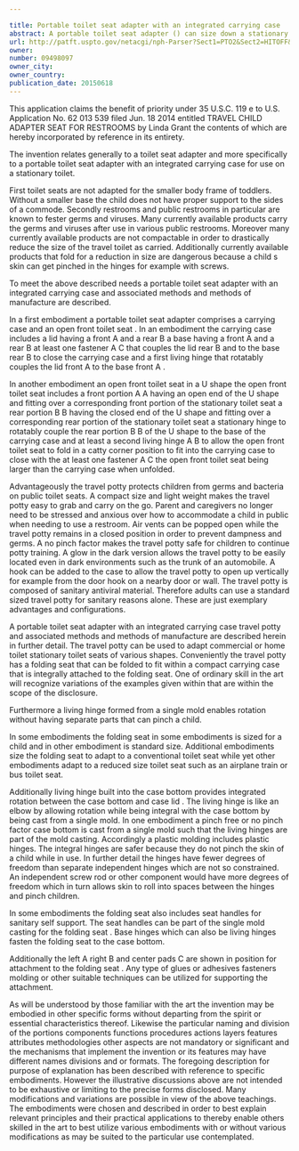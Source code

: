 ```yaml
---

title: Portable toilet seat adapter with an integrated carrying case
abstract: A portable toilet seat adapter () can size down a stationary toilet to a child size and also provide a sanitary barrier. The seat adapter () comprises a carrying case () and an open-front toilet seat () in a U-shape. The toilet seat () folds in a catty-corner position for size reduction and then folds into the carrying case (). Living hinges are rotatable hinges integrated in the toilet seat () so that the toilet seat () can be formed from a single molding. Also, living hinges are integrated between a lid () for rotation around a base () and the carrying case () can be formed from a single mold. Fasteners that close the carrying case () can also be living hinges and formed from the same single mold as the carrying case ().
url: http://patft.uspto.gov/netacgi/nph-Parser?Sect1=PTO2&Sect2=HITOFF&p=1&u=%2Fnetahtml%2FPTO%2Fsearch-adv.htm&r=1&f=G&l=50&d=PALL&S1=09498097&OS=09498097&RS=09498097
owner: 
number: 09498097
owner_city: 
owner_country: 
publication_date: 20150618
---
```

This application claims the benefit of priority under 35 U.S.C. 119 e to U.S. Application No. 62 013 539 filed Jun. 18 2014 entitled TRAVEL CHILD ADAPTER SEAT FOR RESTROOMS by Linda Grant the contents of which are hereby incorporated by reference in its entirety.

The invention relates generally to a toilet seat adapter and more specifically to a portable toilet seat adapter with an integrated carrying case for use on a stationary toilet.

First toilet seats are not adapted for the smaller body frame of toddlers. Without a smaller base the child does not have proper support to the sides of a commode. Secondly restrooms and public restrooms in particular are known to fester germs and viruses. Many currently available products carry the germs and viruses after use in various public restrooms. Moreover many currently available products are not compactable in order to drastically reduce the size of the travel toilet as carried. Additionally currently available products that fold for a reduction in size are dangerous because a child s skin can get pinched in the hinges for example with screws.

To meet the above described needs a portable toilet seat adapter with an integrated carrying case and associated methods and methods of manufacture are described.

In a first embodiment a portable toilet seat adapter comprises a carrying case and an open front toilet seat . In an embodiment the carrying case includes a lid having a front A and a rear B a base having a front A and a rear B at least one fastener A C that couples the lid rear B and to the base rear B to close the carrying case and a first living hinge that rotatably couples the lid front A to the base front A .

In another embodiment an open front toilet seat in a U shape the open front toilet seat includes a front portion A A having an open end of the U shape and fitting over a corresponding front portion of the stationary toilet seat a rear portion B B having the closed end of the U shape and fitting over a corresponding rear portion of the stationary toilet seat a stationary hinge to rotatably couple the rear portion B B of the U shape to the base of the carrying case and at least a second living hinge A B to allow the open front toilet seat to fold in a catty corner position to fit into the carrying case to close with the at least one fastener A C the open front toilet seat being larger than the carrying case when unfolded.

Advantageously the travel potty protects children from germs and bacteria on public toilet seats. A compact size and light weight makes the travel potty easy to grab and carry on the go. Parent and caregivers no longer need to be stressed and anxious over how to accommodate a child in public when needing to use a restroom. Air vents can be popped open while the travel potty remains in a closed position in order to prevent dampness and germs. A no pinch factor makes the travel potty safe for children to continue potty training. A glow in the dark version allows the travel potty to be easily located even in dark environments such as the trunk of an automobile. A hook can be added to the case to allow the travel potty to open up vertically for example from the door hook on a nearby door or wall. The travel potty is composed of sanitary antiviral material. Therefore adults can use a standard sized travel potty for sanitary reasons alone. These are just exemplary advantages and configurations.

A portable toilet seat adapter with an integrated carrying case travel potty and associated methods and methods of manufacture are described herein in further detail. The travel potty can be used to adapt commercial or home toilet stationary toilet seats of various shapes. Conveniently the travel potty has a folding seat that can be folded to fit within a compact carrying case that is integrally attached to the folding seat. One of ordinary skill in the art will recognize variations of the examples given within that are within the scope of the disclosure.

Furthermore a living hinge formed from a single mold enables rotation without having separate parts that can pinch a child.

In some embodiments the folding seat in some embodiments is sized for a child and in other embodiment is standard size. Additional embodiments size the folding seat to adapt to a conventional toilet seat while yet other embodiments adapt to a reduced size toilet seat such as an airplane train or bus toilet seat.

Additionally living hinge built into the case bottom provides integrated rotation between the case bottom and case lid . The living hinge is like an elbow by allowing rotation while being integral with the case bottom by being cast from a single mold. In one embodiment a pinch free or no pinch factor case bottom is cast from a single mold such that the living hinges are part of the mold casting. Accordingly a plastic molding includes plastic hinges. The integral hinges are safer because they do not pinch the skin of a child while in use. In further detail the hinges have fewer degrees of freedom than separate independent hinges which are not so constrained. An independent screw rod or other component would have more degrees of freedom which in turn allows skin to roll into spaces between the hinges and pinch children.

In some embodiments the folding seat also includes seat handles for sanitary self support. The seat handles can be part of the single mold casting for the folding seat . Base hinges which can also be living hinges fasten the folding seat to the case bottom.

Additionally the left A right B and center pads C are shown in position for attachment to the folding seat . Any type of glues or adhesives fasteners molding or other suitable techniques can be utilized for supporting the attachment.

As will be understood by those familiar with the art the invention may be embodied in other specific forms without departing from the spirit or essential characteristics thereof. Likewise the particular naming and division of the portions components functions procedures actions layers features attributes methodologies other aspects are not mandatory or significant and the mechanisms that implement the invention or its features may have different names divisions and or formats. The foregoing description for purpose of explanation has been described with reference to specific embodiments. However the illustrative discussions above are not intended to be exhaustive or limiting to the precise forms disclosed. Many modifications and variations are possible in view of the above teachings. The embodiments were chosen and described in order to best explain relevant principles and their practical applications to thereby enable others skilled in the art to best utilize various embodiments with or without various modifications as may be suited to the particular use contemplated.

